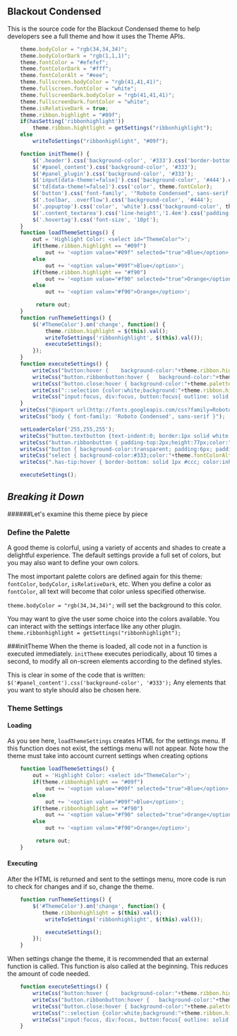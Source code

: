 ## Blackout Condensed
This is the source code for the Blackout Condensed theme to help developers see a full theme and how it uses the Theme APIs.

```Javascript
    theme.bodyColor = "rgb(34,34,34)";
    theme.bodyColorDark = "rgb(1,1,1)";
    theme.fontColor = "#efefef";
    theme.fontColorDark = "#fff";
    theme.fontColorAlt = "#eee";
    theme.fullscreen.bodyColor = "rgb(41,41,41)";
    theme.fullscreen.fontColor = "white";
    theme.fullscreenDark.bodyColor = "rgb(41,41,41)";
    theme.fullscreenDark.fontColor = "white";
    theme.isRelativeDark = true;
    theme.ribbon.highlight = "#09f";
    if(hasSetting('ribbonhighlight'))
        theme.ribbon.hightlight = getSettings("ribbonhighlight"); 
    else
        writeToSettings("ribbonhighlight", "#09f");

    function initTheme() {
        $('.header').css('background-color', '#333').css('border-bottom', 'solid 1px rgba(255,255,255,0.4)');
        $('#panel_content').css('background-color', '#333');
        $('#panel_plugin').css('background-color', '#333');
        $('input[data-theme!=false]').css('background-color', '#444').css('color', theme.fontColor).css('font-family', '"Roboto Condensed", sans-serif').css('font-size', '11pt');
        $('td[data-theme!=false]').css('color', theme.fontColor);
        $('button').css('font-family', '"Roboto Condensed", sans-serif');
        $('.toolbar, .overflow').css('background-color', '#444');
        $('.popuptop').css('color', 'white').css('background-color', theme.bodyColor);
        $('.content_textarea').css('line-height','1.4em').css('padding-right', '5px');
        $('.hovertag').css('font-size', '10pt');
    }	
    function loadThemeSettings() {
        out = 'Highlight Color: <select id="ThemeColor">';
        if(theme.ribbon.highlight == "#09f")
            out += '<option value="#09f" selected="true">Blue</option>';
        else    
            out += '<option value="#09f">Blue</option>';
        if(theme.ribbon.highlight == "#f90")
            out += '<option value="#f90" selected="true">Orange</option>';
        else    
            out += '<option value="#f90">Orange</option>';

         return out; 
    }
    function runThemeSettings() {
        $('#ThemeColor').on('change', function() {
            theme.ribbon.highlight = $(this).val(); 
            writeToSettings('ribbonhighlight', $(this).val());
            executeSettings();  
        });   
    }
    function executeSettings() {
        writeCss("button:hover {	background-color:"+theme.ribbon.highlight+";color:black;}button:active {	position:relative;	top:1px;}");
        writeCss("button.ribbonbutton:hover {	background-color:"+theme.ribbon.highlight+";color:black;}button:active {	position:relative;	top:1px;}");
        writeCss("button.close:hover { background-color:"+theme.palette.red.thick+"}");
        writeCss("::selection {color:white;background:"+theme.ribbon.highlight+";}::-moz-selection {color:white;background:"+theme.ribbon.highlight+";}");  
        writeCss("input:focus, div:focus, button:focus{ outline: solid 1px "+theme.ribbon.highlight+";} input:-webkit-autofill { -webkit-box-shadow: 0 0 0px 1000px "+theme.ribbon.highlight+" inset}");
    }
    writeCss("@import url(http://fonts.googleapis.com/css?family=Roboto+Condensed:300italic,400italic,700italic,400,300,700);");
    writeCss("body { font-family: 'Roboto Condensed', sans-serif }");

    setLoaderColor('255,255,255');
    writeCss("button.textbutton {text-indent:0;	border:1px solid white;	display:inline-block; color:"+theme.bodyColor+";	font-style:normal;	text-decoration:none;	text-align:center;padding:3px; text-transform:uppercase; min-width:80px; color:white; background-color: transparent; border-radius: 30px; font-weight:100; font-size:10pt; letter-spacing: 1px; margin-left: 3px; padding-left: 8px; padding-right: 7px;}");
    writeCss("button.ribbonbutton { padding-top:2px;height:77px;color:"+theme.fontColor+" }");
    writeCss("button { background-color:transparent; padding:6px; padding-left: 10px; padding-right:10px; color: "+theme.fontColor+"; }");
    writeCss("select { background-color:#333;color:"+theme.fontColorAlt+";} select:hover { background-color:#555 }");
    writeCss(".has-tip:hover { border-bottom: solid 1px #ccc; color:inherit; }");

    executeSettings();
```

## *Breaking it Down*
######Let's examine this theme piece by piece

### Define the Palette
A good theme is colorful, using a variety of accents and shades to create a delightful experience. The default settings provide a full set of colors, but you may also want to define your own colors. 

The most important palette colors are defined again for this theme: `fontColor`, `bodyColor`, `isRelativeDark`, etc. When you define a color as `fontColor`, all text will become that color unless specified otherwise.

`theme.bodyColor = "rgb(34,34,34)";` will set the background to this color. 

You may want to give the user some choice into the colors available. You can interact with the settings interface like any other plugin.
`theme.ribbonhighlight = getSettings("ribbonhighlight"); `

###initTheme
When the theme is loaded, all code not in a function is executed immediately. `initTheme` executes periodically, about 10 times a second, to modify all on-screen elements according to the defined styles.

This is clear in some of the code that is written:
`$('#panel_content').css('background-color', '#333');`
Any elements that you want to style should also be chosen here.
    
### Theme Settings
#### Loading
As you see here, `loadThemeSettings` creates HTML for the settings menu. If this function does not exist, the settings menu will not appear. Note how the theme must take into account current settings when creating options

```Javascript
    function loadThemeSettings() {
        out = 'Highlight Color: <select id="ThemeColor">';
        if(theme.ribbonhighlight == "#09f")
            out += '<option value="#09f" selected="true">Blue</option>'; 
        else    
            out += '<option value="#09f">Blue</option>';
        if(theme.ribbonhighlight == "#f90")
            out += '<option value="#f90" selected="true">Orange</option>';
        else    
            out += '<option value="#f90">Orange</option>';

         return out; 
    }
```

#### Executing
After the HTML is returned and sent to the settings menu, more code is run to check for changes and if so, change the theme.
```Javascript
    function runThemeSettings() {
        $('#ThemeColor').on('change', function() {
           theme.ribbonhighlight = $(this).val(); 
            writeToSettings('ribbonhighlight', $(this).val());

            executeSettings();
        });   
    }
```

When settings change the theme, it is recommended that an external function is called. This function is also called at the beginning. This reduces the amount of code needed.

```Javascript
    function executeSettings() {
        writeCss("button:hover {	background-color:"+theme.ribbon.highlight+";color:black;}button:active {	position:relative;	top:1px;}");
        writeCss("button.ribbonbutton:hover {	background-color:"+theme.ribbon.highlight+";color:black;}button:active {	position:relative;	top:1px;}");
        writeCss("button.close:hover { background-color:"+theme.palette.red.thick+"}");
        writeCss("::selection {color:white;background:"+theme.ribbon.highlight+";}::-moz-selection {color:white;background:"+theme.ribbon.highlight+";}");  
        writeCss("input:focus, div:focus, button:focus{ outline: solid 1px "+theme.ribbon.highlight+";} input:-webkit-autofill { -webkit-box-shadow: 0 0 0px 1000px "+theme.ribbon.highlight+" inset}");
    }
```
    
